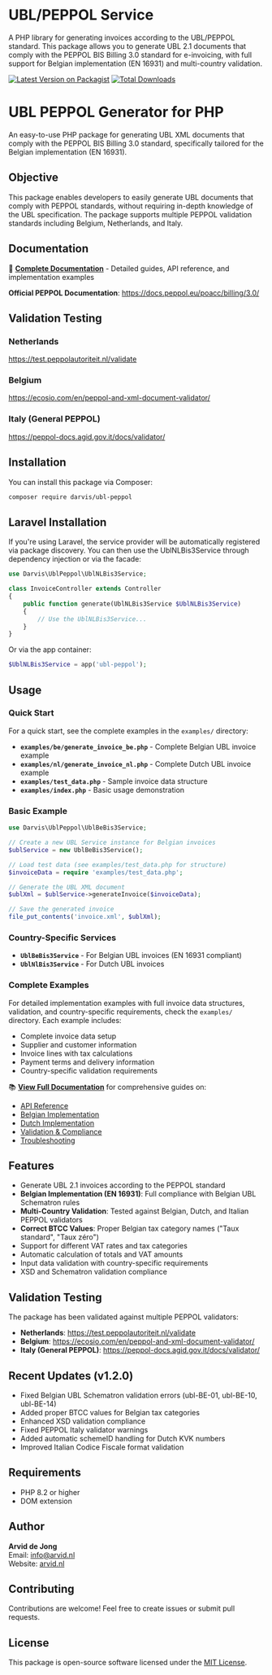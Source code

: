 # UBL/PEPPOL Service

A PHP library for generating invoices according to the UBL/PEPPOL standard. This package allows you to generate UBL 2.1 documents that comply with the PEPPOL BIS Billing 3.0 standard for e-invoicing, with full support for Belgian implementation (EN 16931) and multi-country validation.

[![Latest Version on Packagist](https://img.shields.io/packagist/v/darvis/ubl-peppol.svg?style=flat-square)](https://packagist.org/packages/darvis/ubl-peppol)
[![Total Downloads](https://img.shields.io/packagist/dt/darvis/ubl-peppol.svg?style=flat-square)](https://packagist.org/packages/darvis/ubl-peppol)


# UBL PEPPOL Generator for PHP

An easy-to-use PHP package for generating UBL XML documents that comply with the PEPPOL BIS Billing 3.0 standard, specifically tailored for the Belgian implementation (EN 16931).

## Objective

This package enables developers to easily generate UBL documents that comply with PEPPOL standards, without requiring in-depth knowledge of the UBL specification. The package supports multiple PEPPOL validation standards including Belgium, Netherlands, and Italy.

## Documentation

📖 **[Complete Documentation](docs/README.md)** - Detailed guides, API reference, and implementation examples

**Official PEPPOL Documentation**: https://docs.peppol.eu/poacc/billing/3.0/

## Validation Testing

### Netherlands
https://test.peppolautoriteit.nl/validate

### Belgium
https://ecosio.com/en/peppol-and-xml-document-validator/

### Italy (General PEPPOL)
https://peppol-docs.agid.gov.it/docs/validator/

## Installation

You can install this package via Composer:

```bash
composer require darvis/ubl-peppol
```

## Laravel Installation

If you're using Laravel, the service provider will be automatically registered via package discovery. You can then use the UblNLBis3Service through dependency injection or via the facade:

```php
use Darvis\UblPeppol\UblNLBis3Service;

class InvoiceController extends Controller
{
    public function generate(UblNLBis3Service $UblNLBis3Service)
    {
        // Use the UblNLBis3Service...
    }
}
```

Or via the app container:

```php
$UblNLBis3Service = app('ubl-peppol');
```

## Usage

### Quick Start

For a quick start, see the complete examples in the `examples/` directory:

- **`examples/be/generate_invoice_be.php`** - Complete Belgian UBL invoice example
- **`examples/nl/generate_invoice_nl.php`** - Complete Dutch UBL invoice example  
- **`examples/test_data.php`** - Sample invoice data structure
- **`examples/index.php`** - Basic usage demonstration

### Basic Example

```php
use Darvis\UblPeppol\UblBeBis3Service;

// Create a new UBL Service instance for Belgian invoices
$ublService = new UblBeBis3Service();

// Load test data (see examples/test_data.php for structure)
$invoiceData = require 'examples/test_data.php';

// Generate the UBL XML document
$ublXml = $ublService->generateInvoice($invoiceData);

// Save the generated invoice
file_put_contents('invoice.xml', $ublXml);
```

### Country-Specific Services

- **`UblBeBis3Service`** - For Belgian UBL invoices (EN 16931 compliant)
- **`UblNlBis3Service`** - For Dutch UBL invoices

### Complete Examples

For detailed implementation examples with full invoice data structures, validation, and country-specific requirements, check the `examples/` directory. Each example includes:

- Complete invoice data setup
- Supplier and customer information
- Invoice lines with tax calculations
- Payment terms and delivery information
- Country-specific validation requirements

📚 **[View Full Documentation](docs/README.md)** for comprehensive guides on:
- [API Reference](docs/api-reference.md)
- [Belgian Implementation](docs/belgium-implementation.md)
- [Dutch Implementation](docs/netherlands-implementation.md)
- [Validation & Compliance](docs/validation.md)
- [Troubleshooting](docs/troubleshooting.md)

## Features

- Generate UBL 2.1 invoices according to the PEPPOL standard
- **Belgian Implementation (EN 16931)**: Full compliance with Belgian UBL Schematron rules
- **Multi-Country Validation**: Tested against Belgian, Dutch, and Italian PEPPOL validators
- **Correct BTCC Values**: Proper Belgian tax category names ("Taux standard", "Taux zéro")
- Support for different VAT rates and tax categories
- Automatic calculation of totals and VAT amounts
- Input data validation with country-specific requirements
- XSD and Schematron validation compliance

## Validation Testing

The package has been validated against multiple PEPPOL validators:

- **Netherlands**: https://test.peppolautoriteit.nl/validate
- **Belgium**: https://ecosio.com/en/peppol-and-xml-document-validator/
- **Italy (General PEPPOL)**: https://peppol-docs.agid.gov.it/docs/validator/

## Recent Updates (v1.2.0)

- Fixed Belgian UBL Schematron validation errors (ubl-BE-01, ubl-BE-10, ubl-BE-14)
- Added proper BTCC values for Belgian tax categories
- Enhanced XSD validation compliance
- Fixed PEPPOL Italy validator warnings
- Added automatic schemeID handling for Dutch KVK numbers
- Improved Italian Codice Fiscale format validation

## Requirements

- PHP 8.2 or higher
- DOM extension

## Author

**Arvid de Jong**  
Email: info@arvid.nl  
Website: [arvid.nl](https://arvid.nl)

## Contributing

Contributions are welcome! Feel free to create issues or submit pull requests.

## License

This package is open-source software licensed under the [MIT License](LICENSE).
